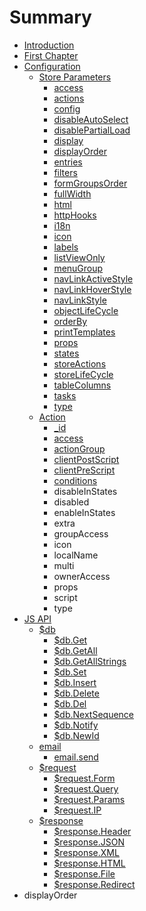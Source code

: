 # Summary

* [Introduction](README.md)
* [First Chapter](chapter1.md)
* [Configuration](configuration.md)
   * [Store Parameters](store_parameters.md)
       * [access](access.md)
       * [actions](store.actions.md)
       * [config](store.config.md)
       * [disableAutoSelect](store.disableautoselect.md)
       * [disablePartialLoad](store.disablepartialload.md)
       * [display](store.display.md)
       * [displayOrder](store.displayorder.md)
       * [entries](store.entries.md)
       * [filters](store.filters.md)
       * [formGroupsOrder](store.formgroupsorder.md)
       * [fullWidth](store.fullwidth.md)
       * [html](store.html.md)
       * [httpHooks](store.httphooks.md)
       * [i18n](i18n.md)
       * [icon](store.icon.md)
       * [labels](store.labels.md)
       * [listViewOnly](store.listviewonly.md)
       * [menuGroup](store.menugroup.md)
       * [navLinkActiveStyle](store.navlinkactivestyle.md)
       * [navLinkHoverStyle](store.navlinkhoverstyle.md)
       * [navLinkStyle](store.navlinkstyle.md)
       * [objectLifeCycle](store.objectlifecycle.md)
       * [orderBy](store.orderby.md)
       * [printTemplates](store.printtemplates.md)
       * [props](store.props.md)
       * [states](store.states.md)
       * [storeActions](store.storeactions.md)
       * [storeLifeCycle](store.storelifecycle.md)
       * [tableColumns](store.tablecolumns.md)
       * [tasks](store.tasks.md)
       * [type](store.type.md)
   * [Action](store.action.md)
       * [_id](action.id.md)
       * [access](action.access.md)
       * [actionGroup](action.actiongroup.md)
       * [clientPostScript](action.clientpostscript.md)
       * [clientPreScript](action.clientprescript.md)
       * [conditions](action.conditions.md)
       * disableInStates
       * disabled
       * enableInStates
       * extra
       * groupAccess
       * icon
       * localName
       * multi
       * ownerAccess
       * props
       * script
       * type
* [JS API](js_api.md)
   * [$db](db.md)
       * [$db.Get](db.get.md)
       * [$db.GetAll](db.getall.md)
       * [$db.GetAllStrings](db.getallstrings.md)
       * [$db.Set](db.set.md)
       * [$db.Insert](db.insert.md)
       * [$db.Delete](db.delete.md)
       * [$db.Del](db.del.md)
       * [$db.NextSequence](db.nextsequence.md)
       * [$db.Notify](db.notify.md)
       * [$db.NewId](db.newid.md)
   * [email](email.md)
       * [email.send](email.send.md)
   * [$request](request.md)
       * [$request.Form](request.form.md)
       * [$request.Query](request.query.md)
       * [$request.Params](request.params.md)
       * [$request.IP](request.ip.md)
   * [$response](response.md)
       * [$response.Header](response.header.md)
       * [$response.JSON](response.json.md)
       * [$response.XML](response.xml.md)
       * [$response.HTML](response.html.md)
       * [$response.File](response.file.md)
       * [$response.Redirect](response.redirect.md)
* displayOrder

